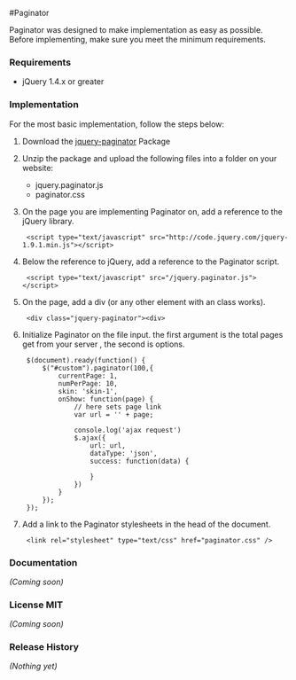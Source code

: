 #Paginator

Paginator was designed to make implementation as easy as possible. Before implementing, make sure you meet the minimum requirements.

### Requirements
- jQuery 1.4.x or greater

### Implementation

For the most basic implementation, follow the steps below:

1. Download the [jquery-paginator](https://raw.github.com/amazingSurge/jquery-paginator) Package

2. Unzip the package and upload the following files into a folder on your website:  

	-  jquery.paginator.js
	-  paginator.css 

3. On the page you are implementing Paginator on, add a reference to the jQuery library.

		<script type="text/javascript" src="http://code.jquery.com/jquery-1.9.1.min.js"></script>

4. Below the reference to jQuery, add a reference to the Paginator script.

		<script type="text/javascript" src="/jquery.paginator.js"></script>

5. On the page, add a div (or any other element with an class works).

		<div class="jquery-paginator"><div>

6. Initialize Paginator on the file input. the first argument is the total pages get from your server , the second is options. 

		$(document).ready(function() {
		    $("#custom").paginator(100,{
		        currentPage: 1,
		        numPerPage: 10,
		        skin: 'skin-1',
		        onShow: function(page) {
		        	// here sets page link
		            var url = '' + page;
		            
		            console.log('ajax request')
		            $.ajax({
		                url: url,
		                dataType: 'json',
		                success: function(data) {

		                }
		            })
		        }
		    });                         
		});

7. Add a link to the Paginator stylesheets in the head of the document.

		<link rel="stylesheet" type="text/css" href="paginator.css" />


### Documentation
_(Coming soon)_

### License MIT
_(Coming soon)_

### Release History
_(Nothing yet)_
